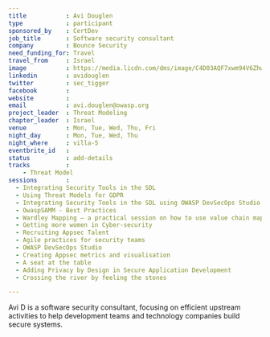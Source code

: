 ```yaml
---
title           : Avi Douglen
type            : participant
sponsored_by    : CertDev
job_title       : Software security consultant
company         : Bounce Security
need_funding_for: Travel
travel_from     : Israel
image           : https://media.licdn.com/dms/image/C4D03AQF7xwm94V6Zhw/profile-displayphoto-shrink_800_800/0?e=1529935200&v=beta&t=hhF3gwfqcZ5U-U5hIHNgE8kY6LUCJs5pL70dRkbujd0
linkedin        : avidouglen
twitter         : sec_tigger
facebook        :
website         :
email           : avi.douglen@owasp.org
project_leader  : Threat Modeling
chapter_leader  : Israel
venue           : Mon, Tue, Wed, Thu, Fri
night_day       : Mon, Tue, Wed, Thu
night_where     : villa-5
eventbrite_id   :
status          : add-details
tracks          :
    - Threat Model
sessions        :
  - Integrating Security Tools in the SDL
  - Using Threat Models for GDPR
  - Integrating Security Tools in the SDL using OWASP DevSecOps Studio
  - OwaspSAMM - Best Practices
  - Wardley Mapping – a practical session on how to use value chain mapping
  - Getting more women in Cyber-security
  - Recruiting Appsec Talent
  - Agile practices for security teams
  - OWASP DevSecOps Studio
  - Creating Appsec metrics and visualisation
  - A seat at the table
  - Adding Privacy by Design in Secure Application Development
  - Crossing the river by feeling the stones

---
```


Avi D is a software security consultant, focusing on efficient upstream activities to help development teams and technology companies build secure systems. 
